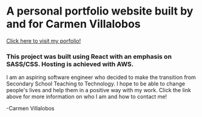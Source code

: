 # A personal portfolio website built by and for Carmen Villalobos

<a href="https://main.d2czx6etbxeuzg.amplifyapp.com/">Click here to visit my porfolio!</a>

### This project was built using React with an emphasis on SASS/CSS. Hosting is achieved with AWS.

I am an aspiring software engineer who decided to make the transition from Secondary School Teaching to Technology. I hope to be able to change people's lives and help them in a positive way with my work. Click the link above for more information on who I am and how to contact me!

-Carmen Villalobos

